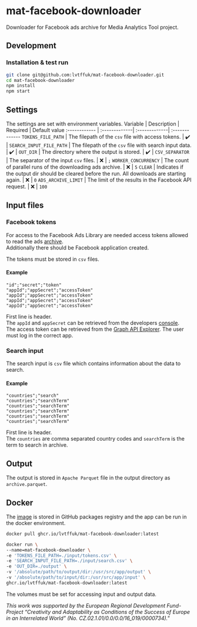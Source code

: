 # mat-facebook-downloader

Downloader for Facebook ads archive for Media Analytics Tool project.

## Development
### Installation & test run
```bash
git clone git@github.com:lvtffuk/mat-facebook-downloader.git
cd mat-facebook-downloader
npm install
npm start
```
## Settings
The settings are set with environment variables. 
Variable | Description | Required | Default value
:------------ | :-------------| :-------------| :-------------
`TOKENS_FILE_PATH` | The filepath of the `csv` file with access tokens. | :heavy_check_mark: | 
`SEARCH_INPUT_FILE_PATH` | The filepath of the `csv` file with search input data. | :heavy_check_mark: | 
`OUT_DIR` | The directory where the output is stored. | :heavy_check_mark: | 
`CSV_SEPARATOR` | The separator of the input `csv` files. | :x: | `;`
`WORKER_CONCURRENCY` | The count of parallel runs of the downloading ads archive. | :x: | `5`
`CLEAR` | Indicates if the output dir should be cleared before the run. All downloads are starting again. | :x: | `0`
`ADS_ARCHIVE_LIMIT` | The limit of the results in the Facebook API request. | :x: | `100`

## Input files
### Facebook tokens
For access to the Facebook Ads Library are needed access tokens allowed to read the ads [archive](https://www.facebook.com/ads/library/api).  
Additionally there should be Facebook application created.

The tokens must be stored in `csv` files. 
#### Example
```csv
"id";"secret";"token"
"appId";"appSecret";"accessToken"
"appId";"appSecret";"accessToken"
"appId";"appSecret";"accessToken"
"appId";"appSecret";"accessToken"
```
First line is header.  
The `appId` and `appSecret` can be retrieved from the developers [console](https://developers.facebook.com/apps).  
The access token can be retrieved from the [Graph API Explorer](https://developers.facebook.com/tools/explorer/). The user must log in the correct app.

### Search input
The search input is `csv` file which contains information about the data to search.
#### Example
```csv
"countries";"search"
"countries";"searchTerm"
"countries";"searchTerm"
"countries";"searchTerm"
"countries";"searchTerm"
"countries";"searchTerm"
```
First line is header.  
The `countries` are comma separated country codes and `searchTerm` is the term to search in archive.

## Output
The output is stored in `Apache Parquet` file in the output directory as `archive.parquet`.

## Docker
The [image](https://github.com/lvtffuk/mat-facebook-downloader/pkgs/container/mat-facebook-downloader) is stored in GitHub packages registry and the app can be run in the docker environment.
```bash
docker pull ghcr.io/lvtffuk/mat-facebook-downloader:latest
```

```bash
docker run \
--name=mat-facebook-downloader \
-e 'TOKENS_FILE_PATH=./input/tokens.csv' \
-e 'SEARCH_INPUT_FILE_PATH=./input/search.csv' \
-e 'OUT_DIR=./output' \
-v '/absolute/path/to/output/dir:/usr/src/app/output' \
-v '/absolute/path/to/input/dir:/usr/src/app/input' \
ghcr.io/lvtffuk/mat-facebook-downloader:latest  
```
The volumes must be set for accessing input and output data.

*This work was supported by the European Regional Development Fund-Project “Creativity and Adaptability as Conditions of the Success of Europe in an Interrelated World” (No. CZ.02.1.01/0.0/0.0/16_019/0000734)."*
